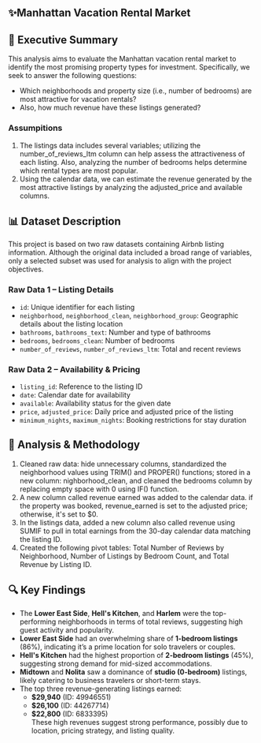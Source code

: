 ## ✨Manhattan Vacation Rental Market
## 🎯 Executive Summary
This analysis aims to evaluate the Manhattan vacation rental market to identify the most promising property types for investment. Specifically, we seek to answer the following questions: 
- Which neighborhoods and property size (i.e., number of bedrooms) are most attractive for vacation rentals?
- Also, how much revenue have these listings generated? 
### Assumpitions 
1. The listings data includes several variables; utilizing the number_of_reviews_ltm column can help assess the attractiveness of each listing. Also, analyzing the number of bedrooms helps determine which rental types are most popular.
2. Using the calendar data, we can estimate the revenue generated by the most attractive listings by analyzing the adjusted_price and available columns.
## 📊 Dataset Description
This project is based on two raw datasets containing Airbnb listing information. Although the original data included a broad range of variables, only a selected subset was used for analysis to align with the project objectives.
### Raw Data 1 – Listing Details
- `id`: Unique identifier for each listing  
- `neighborhood`, `neighborhood_clean`, `neighborhood_group`: Geographic details about the listing location  
- `bathrooms`, `bathrooms_text`: Number and type of bathrooms  
- `bedrooms`, `bedrooms_clean`: Number of bedrooms   
- `number_of_reviews`, `number_of_reviews_ltm`: Total and recent reviews  

### Raw Data 2 – Availability & Pricing
- `listing_id`: Reference to the listing ID  
- `date`: Calendar date for availability  
- `available`: Availability status for the given date  
- `price`, `adjusted_price`: Daily price and adjusted price of the listing  
- `minimum_nights`, `maximum_nights`: Booking restrictions for stay duration  


## 🧪 Analysis & Methodology
1. Cleaned raw data: hide unnecessary columns, standardized the neighborhood values using TRIM() and PROPER() functions; stored in a new column:  nighborhood_clean, and cleaned the bedrooms column by replacing empty space with 0 using IF() function.
2. A new column called revenue earned was added to the calendar data. if the property was booked, revenue_earned is set to the adjusted price; otherwise, it's set to $0.
3. In the listings data, added a new column also called revenue using SUMIF to pull in total earnings from the 30-day calendar data matching the listing ID.
4. Created the following pivot tables: Total Number of Reviews by Neighborhood, Number of Listings by Bedroom Count, and Total Revenue by Listing ID.


## 🔍 Key Findings
- The **Lower East Side**, **Hell's Kitchen**, and **Harlem** were the top-performing neighborhoods in terms of total reviews, suggesting high guest activity and popularity.
- **Lower East Side** had an overwhelming share of **1-bedroom listings** (86%), indicating it’s a prime location for solo travelers or couples.
- **Hell's Kitchen** had the highest proportion of **2-bedroom listings** (45%), suggesting strong demand for mid-sized accommodations.
- **Midtown** and **Nolita** saw a dominance of **studio (0-bedroom)** listings, likely catering to business travelers or short-term stays.
- The top three revenue-generating listings earned:  
  - **$29,940** (ID: 49946551)  
  - **$26,100** (ID: 44267714)  
  - **$22,800** (ID: 6833395)  
  These high revenues suggest strong performance, possibly due to location, pricing strategy, and listing quality.

